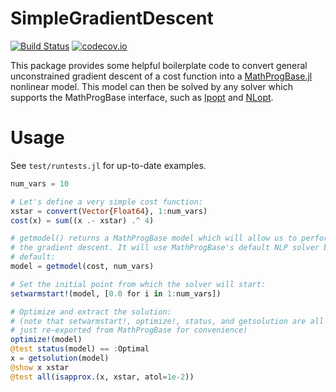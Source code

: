# SimpleGradientDescent

[![Build Status](https://travis-ci.org/rdeits/SimpleGradientDescent.jl.svg?branch=master)](https://travis-ci.org/rdeits/SimpleGradientDescent.jl)
[![codecov.io](http://codecov.io/github/rdeits/SimpleGradientDescent.jl/coverage.svg?branch=master)](http://codecov.io/github/rdeits/SimpleGradientDescent.jl?branch=master)

This package provides some helpful boilerplate code to convert general unconstrained gradient descent of a cost function into a [MathProgBase.jl](https://github.com/JuliaOpt/MathProgBase.jl) nonlinear model. This model can then be solved by any solver which supports the MathProgBase interface, such as [Ipopt](https://github.com/JuliaOpt/Ipopt.jl) and [NLopt](https://github.com/JuliaOpt/NLopt.jl).

# Usage

See `test/runtests.jl` for up-to-date examples.

```julia
num_vars = 10

# Let's define a very simple cost function:
xstar = convert(Vector{Float64}, 1:num_vars)
cost(x) = sum((x .- xstar) .^ 4)

# getmodel() returns a MathProgBase model which will allow us to perform
# the gradient descent. It will use MathProgBase's default NLP solver by
# default:
model = getmodel(cost, num_vars)

# Set the initial point from which the solver will start:
setwarmstart!(model, [0.0 for i in 1:num_vars])

# Optimize and extract the solution:
# (note that setwarmstart!, optimize!, status, and getsolution are all
# just re-exported from MathProgBase for convenience)
optimize!(model)
@test status(model) == :Optimal
x = getsolution(model)
@show x xstar
@test all(isapprox.(x, xstar, atol=1e-2))
```
